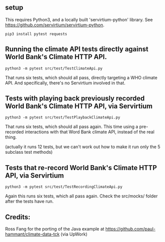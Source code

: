 ## setup

This requires Python3, and a locally built 'servirtium-python' library. See https://github.com/servirtium/servirtium-python.

```
pip3 install pytest requests
```

## Running the climate API tests directly against World Bank's Climate HTTP API.

```
python3 -m pytest src/test/TestClimateApi.py
```

That runs six tests, which should all pass, directly 
targeting a WHO climate API. And specifically, there's no Servirtium involved in that.

## Tests with playing back previously recorded World Bank's Climate HTTP API, via Servirtium

```
python3 -m pytest src/test/TestPlaybackClimateApi.py
```

That runs six tests, which should all pass again. This 
time using a pre-recorded interactions with that Word Bank
climate API, instead of the real thing.

(actually it runs 12 tests, but we can't work out how
to make it run only the 5 subclass test methods)

## Tests that re-record World Bank's Climate HTTP API, via Servirtium

```
python3 -m pytest src/test/TestRecordingClimateApi.py
```

Again this runs six tests, which all pass again. Check the src/mocks/ folder after the
tests have run.

## Credits:

Ross Fang for the porting of the Java example at 
https://github.com/paul-hammant/climate-data-tck (via UpWork)